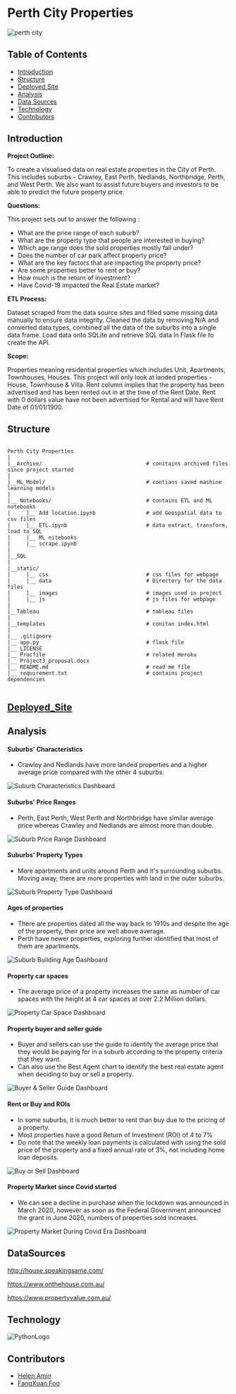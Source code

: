 # Perth City Properties

![perth city](static/images/PerthCity.png)

## Table of Contents

- [Introduction](#Introduction)
- [Structure](#Structure)
- [Deployed Site](#Deployed_Site)
- [Analysis](#Analysis)
- [Data Sources](#DataSources)
- [Technology](#Technology)
- [Contributors](#Contributors)

## Introduction

<b>Project Outline:</b>

To create a visualised data on real estate properties in the City of Perth. This includes suburbs - Crawley, East Perth, Nedlands, Northbridge, Perth, and West Perth. We also want to assist future buyers and investors to be able to predict the future property price.

<b>Questions:</b>

This project sets out to answer the following :

* What are the price range of each suburb?
* What are the property type that people are interested in buying?
* Which age range does the sold properties mostly fall under?
* Does the number of car park affect property price?
* What are the key factors that are impacting the property price?
* Are some properties better to rent or buy?
* How much is the return of investment?
* Have Covid-19 impacted the Real Estate market?


<b>ETL Process:</b>

Dataset scraped from the data source sites and filled some missing data manually to ensure data integrity. 
Cleaned the data by removing N/A and converted data types, combined all the data of the suburbs into a single data frame.
Load data onto SQLite and retrieve SQL data in Flask file to create the API.  

<b>Scope: </b>

Properties meaning residential properties which includes Unit, Apartments, Townhouses, Houses. This project will only look at landed properties - House, Townhouse & Villa.
Rent column implies that the property has been advertised and has been rented out in at the time of the Rent Date. Rent with 0 dollars value have not been advertised for Rental and will have Rent Date of 01/01/1900.



## Structure
```
 
Perth City Properties
|
|__Archive/                                 # conitains archived files since project started
|
|__ML_Model/                                # contians saved mashine learning models
|
|__ Notebooks/                              # contains ETL and ML notebooks
|     |__ Add location.ipynb                # add Geospatial data to csv files
|     |__ ETL.ipynb                         # data extract, transform, load to SQL
|     |__ ML nitebooks
|     |__ scrape.ipynb    
|
|__SQL
|
|__static/                                    
|     |__ css                               # css files for webpage
|     |__ data                              # Directory for the data files
|     |__ images                            # images used in project
|     |__ js                                # js files for webpage
|
|__Tableau                                  # tableau files
|
|__templates                                # conitan index.html
|
|__ .gitignore
|__ app.py                                  # flask file
|__ LICENSE
|__ Procfile                                # related Heroku 
|__ Project3_proposal.docx                  
|__ README.md                               # read me file
|__ requirement.txt                         # contains project dependencies
                   
```
## [Deployed_Site](https://cityofperthproperties.herokuapp.com/)

## Analysis

#### Suburbs' Characteristics
- Crawley and Nedlands have more landed properties and a higher average price compared with the other 4 suburbs.

![Suburb Characteristics Dashboard](static/images/suburb_characteristics.png)

#### Suburbs' Price Ranges
- Perth, East Perth, West Perth and Northbridge have similar average price whereas Crawley and Nedlands are almost more than double.

![Suburb Price Range Dashboard](static/images/price_range.png)

#### Suburbs' Property Types
- More apartments and units around Perth and it's surrounding suburbs. Moving away, there are more properties with land in the outer suburbs.

![Suburb Property Type Dashboard](static/images/property_type.png)

#### Ages of properties
- There are properties dated all the way back to 1910s and despite the age of the property, their price are well above average.
- Perth have newer properties, exploring further identified that most of them are apartments. 

![Suburb Building Age Dashboard](static/images/building_age.png)

#### Property car spaces
- The average price of a property increases the same as number of car spaces with the height at 4 car spaces at over 2.2 Million dollars.

![Property Car Space Dashboard](static/images/car_space.png)

#### Property buyer and seller guide
- Buyer and sellers can use the guide to identify the average price that they would be paying for in a suburb according to the property criteria that they want.
- Can also use the Best Agent chart to identify the best real estate agent when deciding to buy or sell a property.

![Buyer & Seller Guide Dashboard](static/images/buyer_seller_guide.png)

#### Rent or Buy and ROIs
- In some suburbs, it is much better to rent than buy due to the pricing of a property.
- Most properties have a good Return of Investment (ROI) of 4 to 7% 
- Do note that the weekly loan payments is calculated with using the sold price of the property and a fixed annual rate of 3%, not including home loan deposits. 

![Buy or Sell Dashboard](static/images/buy_or_sell.png)

#### Property Market since Covid started
- We can see a decline in purchase when the lockdown was announced in March 2020, however as soon as the Federal Government announced the grant in June 2020, numbers of properties sold increases. 

![Property Market During Covid Era Dashboard](static/images/covid.png)

## DataSources
http://house.speakingsame.com/ 

https://www.onthehouse.com.au/

https://www.propertyvalue.com.au/


## Technology

![PythonLogo](static/images/tools.png)

## Contributors

- [Helen Amin](https://github.com/helenamin)
- [FangXuan Foo](https://foofx88.github.io)


